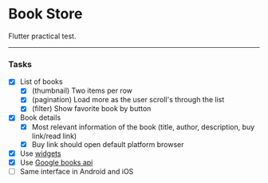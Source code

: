 # Book Store

Flutter practical test.

---

### Tasks

- [x] List of books
  - [x] (thumbnail) Two items per row
  - [x] (pagination) Load more as the user scroll's through the list
  - [x] (filter) Show favorite book by button
- [x] Book details
  - [x] Most relevant information of the book (title, author, description, buy link/read link)
  - [x] Buy link should open default platform browser
- [x] Use [widgets](https://docs.flutter.dev/development/ui/widgets)
- [x] Use [Google books api](https://developers.google.com/books/docs/v1/getting_started#REST)
- [ ] Same interface in Android and iOS
